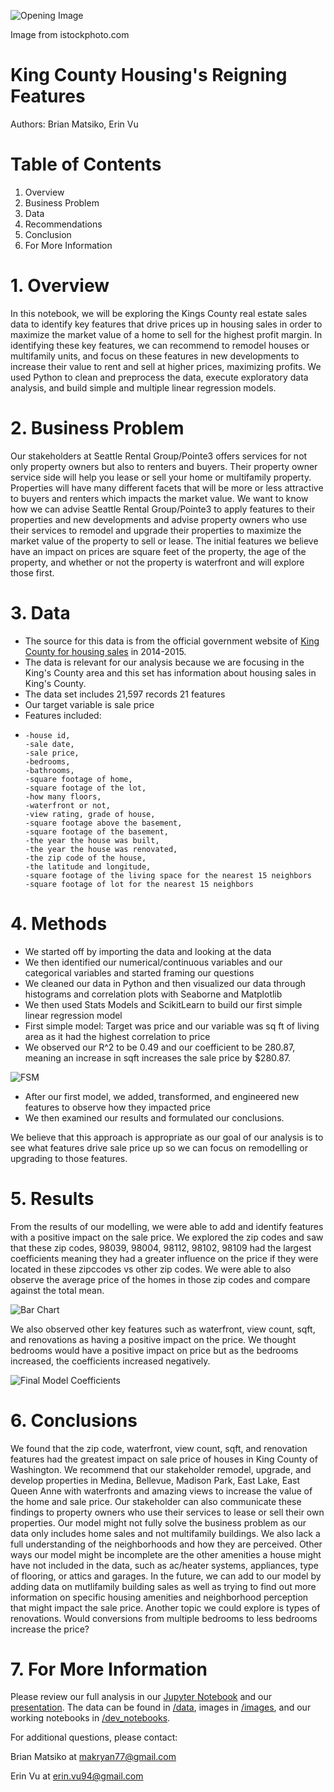 ![Opening Image](https://github.com/ekvu/phase_2_project_vac_pandas/blob/main/images/istockphoto-619736868-612x612.jpg?raw=true)

Image from istockphoto.com
# King County Housing's Reigning Features
Authors: Brian Matsiko, Erin Vu

# Table of Contents
1. Overview
2. Business Problem
3. Data
4. Recommendations
5. Conclusion
6. For More Information

# 1. Overview

In this notebook, we will be exploring the Kings County real estate sales data to identify key features that drive prices up in housing sales in order to maximize the market value of a home to sell for the highest profit margin. In identifying these key features, we can recommend to remodel houses or multifamily units, and focus on these features in new developments to increase their value to rent and sell at higher prices, maximizing profits. We used Python to clean and preprocess the data, execute exploratory data analysis, and build simple and multiple linear regression models.

# 2. Business Problem

Our stakeholders at Seattle Rental Group/Pointe3 offers services for not only property owners but also to renters and buyers. Their property owner service side will help you lease or sell your home or multifamily property. Properties will have many different facets that will be more or less attractive to buyers and renters which impacts the market value. We want to know how we can advise Seattle Rental Group/Pointe3 to apply features to their properties and new developments and advise property owners who use their services to remodel and upgrade their properties to maximize the market value of the property to sell or lease. The initial features we believe have an impact on prices are square feet of the property, the age of the property, and whether or not the property is waterfront and will explore those first.

# 3. Data

- The source for this data is from the official government website of [King County for housing sales](https://info.kingcounty.gov/assessor/esales/Residential.aspx) in 2014-2015.
- The data is relevant for our analysis because we are focusing in the King's County area and this set has information about housing sales in King's County.
- The data set includes 21,597 records 21 features
- Our target variable is sale price
- Features included:
-     -house id, 
      -sale date, 
      -sale price, 
      -bedrooms, 
      -bathrooms, 
      -square footage of home, 
      -square footage of the lot, 
      -how many floors, 
      -waterfront or not, 
      -view rating, grade of house, 
      -square footage above the basement, 
      -square footage of the basement, 
      -the year the house was built,
      -the year the house was renovated, 
      -the zip code of the house, 
      -the latitude and longitude, 
      -square footage of the living space for the nearest 15 neighbors
      -square footage of lot for the nearest 15 neighbors

# 4. Methods 

- We started off by importing the data and looking at the data
- We then identified our numerical/continuous variables and our categorical variables and started framing our questions
- We cleaned our data in Python and then visualized our data through histograms and correlation plots with Seaborne and Matplotlib
- We then used Stats Models and ScikitLearn to build our first simple linear regression model
- First simple model: Target was price and our variable was sq ft of living area as it had the highest correlation to price
- We observed our R^2 to be 0.49 and our coefficient to be 280.87, meaning an increase in sqft increases the sale price by $280.87.

![FSM](https://github.com/ekvu/phase_2_project_vac_pandas/blob/main/images/fsm_dark.png?raw=true)


- After our first model, we added, transformed, and engineered new features to observe how they impacted price
- We then examined our results and formulated our conclusions.

We believe that this approach is appropriate as our goal of our analysis is to see what features drive sale price up so we can focus on remodelling or upgrading to those features.

# 5. Results

From the results of our modelling, we were able to add and identify features with a positive impact on the sale price. We explored the zip codes and saw that these zip codes, 98039, 98004, 98112, 98102, 98109 had the largest coefficients meaning they had a greater influence on the price if they were located in these zipccodes vs other zip codes. We were able to also observe the average price of the homes in those zip codes and compare against the total mean.

![Bar Chart](https://github.com/ekvu/phase_2_project_vac_pandas/blob/main/images/Mean_Sales_Zip_Price.png?raw=true)

We also observed other key features such as waterfront, view count, sqft, and renovations as having a positive impact on the price. We thought bedrooms would have a positive impact on price but as the bedrooms increased, the coefficients increased negatively.

![Final Model Coefficients](https://user-images.githubusercontent.com/80011920/120841022-d4d02180-c51f-11eb-8f83-9b9c4de4d15f.png)


# 6. Conclusions

We found that the zip code, waterfront, view count, sqft, and renovation features had the greatest impact on sale price of houses in King County of Washington. We recommend that our stakeholder remodel, upgrade, and develop properties in Medina, Bellevue, Madison Park, East Lake, East Queen Anne with waterfronts and amazing views to increase the value of the home and sale price. Our stakeholder can also communicate these findings to property owners who use their services to lease or sell their own properties. Our model might not fully solve the business problem as our data only includes home sales and not multifamily buildings. We also lack a full understanding of the neighborhoods and how they are perceived. Other ways our model might be incomplete are the other amenities a house might have not included in the data, such as ac/heater systems, appliances, type of flooring, or attics and garages. In the future, we can add to our model by adding data on mutlifamily building sales as well as trying to find out more information on specific housing amenities and neighborhood perception that might impact the sale price. Another topic we could explore is types of renovations. Would conversions from multiple bedrooms to less bedrooms increase the price? 

# 7. For More Information

Please review our full analysis in our [Jupyter Notebook](https://github.com/ekvu/phase_2_project_vac_pandas/blob/main/Final_Technical_notebook.ipynb) and our [presentation](https://github.com/ekvu/phase_2_project_vac_pandas/blob/main/Phase2_BrianMatsiko_ErinVu_KingCounty.pdf). The data can be found in [/data](https://github.com/ekvu/phase_2_project_vac_pandas/tree/main/data), images in [/images](https://github.com/ekvu/phase_2_project_vac_pandas/tree/main/images), and our working notebooks in [/dev_notebooks](https://github.com/ekvu/phase_2_project_vac_pandas/tree/main/dev_notebooks).

For additional questions, please contact:

Brian Matsiko at makryan77@gmail.com

Erin Vu at erin.vu94@gmail.com
